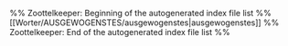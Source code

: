 %% Zoottelkeeper: Beginning of the autogenerated index file list  %%
 [[Worter/AUSGEWOGENSTES/ausgewogenstes|ausgewogenstes]]
%% Zoottelkeeper: End of the autogenerated index file list  %%
